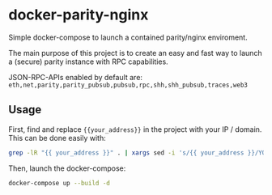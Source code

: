 # docker-parity-nginx

Simple docker-compose to launch a contained parity/nginx enviroment.

The main purpose of this project is to create an easy and fast way to launch a (secure) parity instance with RPC capabilities.

JSON-RPC-APIs enabled by default are: `eth,net,parity,parity_pubsub,pubsub,rpc,shh,shh_pubsub,traces,web3`

## Usage

First, find and replace `{{your_address}}` in the project with your IP / domain. This can be done easily with:

```bash
grep -lR "{{ your_address }}" . | xargs sed -i 's/{{ your_address }}/YOUR-ADDRESS/g'
```

Then, launch the docker-compose:

```bash
docker-compose up --build -d
```
